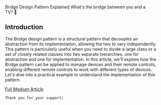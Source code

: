 Bridge Design Pattern Explained
What's the bridge between you and a TV? 📱

## Introduction
The Bridge design pattern is a structural pattern that decouples an abstraction from its implementation, allowing the two to vary independently. This pattern is particularly useful when you need to divide a large class or a set of closely related classes into two separate hierarchies: one for abstraction and one for implementation. In this article, we'll explore how the Bridge pattern can be applied to manage devices and their remote controls, enabling different remote controls to work with different types of devices. Let's dive into a practical example to understand the implementation of this pattern.

[Full Medium Article](https://medium.com/@fedcal)


```
Thank you for your support!
```

